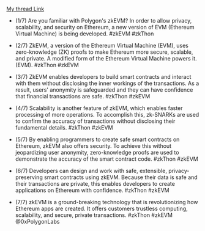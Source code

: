 [My thread Link ](https://twitter.com/rrsingh1101/status/1641022006110965760)
- (1/7)  Are you familiar with Polygon's zkEVM? In order to allow privacy, scalability, and security on Ethereum, a new version of EVM (Ethereum Virtual Machine) is being developed.
#zkEVM #zkThon

- (2/7)  ZkEVM, a version of the Ethereum Virtual Machine (EVM), uses zero-knowledge (ZK) proofs to make Ethereum more secure, scalable, and private. A modified form of the Ethereum Virtual Machine powers it. (EVM). #zkThon  #zkEVM

- (3/7)  ZkEVM enables developers to build smart contracts and interact with them without disclosing the inner workings of the transactions. As a result, users' anonymity is safeguarded and they can have confidence that financial transactions are safe.
#zkThon  #zkEVM

- (4/7)  Scalability is another feature of zkEVM, which enables faster processing of more operations. To accomplish this, zk-SNARKs are used to confirm the accuracy of transactions without disclosing their fundamental details. #zkThon  #zkEVM

- (5/7) By enabling programmers to create safe smart contracts on Ethereum, zkEVM also offers security. To achieve this without jeopardizing user anonymity, zero-knowledge proofs are used to demonstrate the accuracy of the smart contract code. 
#zkThon  #zkEVM

- (6/7) Developers can design and work with safe, extensible, privacy-preserving smart contracts using zkEVM. Because their data is safe and their transactions are private, this enables developers to create applications on Ethereum with confidence. 
#zkThon  #zkEVM

- (7/7) zkEVM is a ground-breaking technology that is revolutionizing how Ethereum apps are created. It offers customers trustless computing, scalability, and secure, private transactions.
#zkThon  #zkEVM 
@0xPolygonLabs
 

